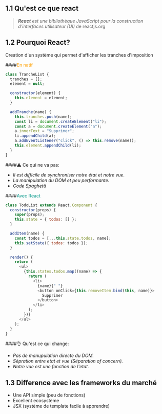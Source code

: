## 1.1 Qu'est ce que react

> _**React** est une bibliothèque JavaScript pour la construction d’interfaces utilisateur (UI)_ de reactjs.org

## 1.2 Pourquoi React?

Creation d'un système qui permet d'afficher les tranches d'imposition

####<span style="color:#FFA000">En natif </span>

```javascript
class TrancheList {
  tranches = [];
  element = null;

  constructor(element) {
    this.element = element;
  }

  addTranche(name) {
    this.tranches.push(name);
    const li = document.createElement("li");
    const a = document.createElement("a");
    a.innerText = "Supprimer";
    li.appendChild(a);
    a.addEventListener("click", () => this.remove(name));
    this.element.appendChild(li);
  }
}
```

####:warning: Ce qui ne va pas:

- _Il est difficile de synchroniser notre état et notre vue._
- _La manipulation du DOM et peu performante._
- _Code Spaghetti_

####<span style="color:#009688">Avec React </span>

```javascript
class TodoList extends React.Component {
  constructor(props) {
    super(props);
    this.state = { todos: [] };
  }

  addItem(name) {
    const todos = [...this.state.todos, name];
    this.setState({ todos: todos });
  }

  render() {
    return (
      <ul>
        {this.states.todos.map((name) => {
          return (
            <li>
              {name}{" "}
              <button onClick={this.removeItem.bind(this, name)}>
                Supprimer
              </button>
            </li>
          );
        })}
      </ul>
    );
  }
}
```

####:ok_hand: Qu'est ce qui change:

- _Pas de manupulation directe du DOM._
- _Sépration entre etat et vue (Séparation of concern)._
- _Notre vue est une fonction de l'etat._

## 1.3 Difference avec les frameworks du marché

- Une API simple (peu de fonctions)
- Excellent ecosystème
- JSX (système de template facile à apprendre)
